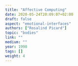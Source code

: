 ```yaml
---
title: "Affective Computing"
date: 2020-05-24T20:09:07+02:00
draft: false
aspect: "emotional-interfaces"
authors: ["Rosalind Picard"]
topic: "bodies"
link: ""
medium: ""
year: 1990
tags: []
weight: 4
---
```

